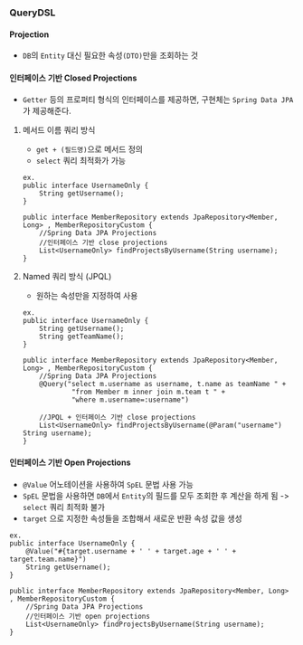 ### QueryDSL

#### Projection
- `DB`의  `Entity` 대신 필요한 속성`(DTO)`만을 조회하는 것

#### 인터페이스 기반 Closed Projections
- `Getter` 등의 프로퍼티 형식의 인터페이스를 제공하면, 구현체는 `Spring Data JPA`가 제공해준다.

1. 메서드 이름 쿼리 방식
   - `get + (필드명)`으로 메서드 정의
   - `select` 쿼리 최적화가 가능
   ```
   ex.
   public interface UsernameOnly {
       String getUsername();
   }

   public interface MemberRepository extends JpaRepository<Member, Long> , MemberRepositoryCustom {
       //Spring Data JPA Projections
       //인터페이스 기반 close projections
       List<UsernameOnly> findProjectsByUsername(String username); 
   }
   ```

2. Named 쿼리 방식 (JPQL)
   - 원하는 속성만을 지정하여 사용
    ```
    ex.
    public interface UsernameOnly {
        String getUsername();
        String getTeamName();
    }

    public interface MemberRepository extends JpaRepository<Member, Long> , MemberRepositoryCustom {
        //Spring Data JPA Projections
        @Query("select m.username as username, t.name as teamName " +
                "from Member m inner join m.team t " +
                "where m.username=:username")

        //JPQL + 인터페이스 기반 close projections
        List<UsernameOnly> findProjectsByUsername(@Param("username") String username); 
    }
    ```
#### 인터페이스 기반 Open Projections
- `@Value` 어노테이션을 사용하여 `SpEL` 문법 사용 가능
- `SpEL` 문법을 사용하면 `DB`에서 `Entity`의 필드를 모두 조회한 후 계산을 하게 됨 -> `select` 쿼리 최적화 불가
- `target` 으로 지정한 속성들을 조합해서 새로운 반환 속성 값을 생성
```
ex.
public interface UsernameOnly {
    @Value("#{target.username + ' ' + target.age + ' ' + target.team.name}")
    String getUsername();
}

public interface MemberRepository extends JpaRepository<Member, Long> , MemberRepositoryCustom {
    //Spring Data JPA Projections
    //인터페이스 기반 open projections
    List<UsernameOnly> findProjectsByUsername(String username);   
}
```